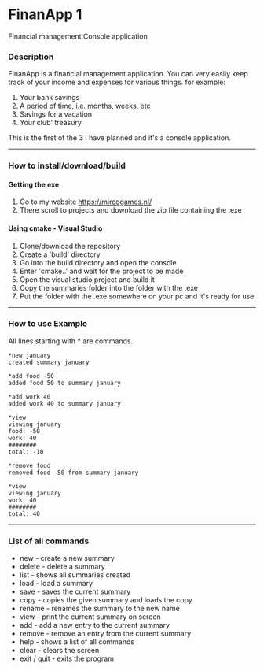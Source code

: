# FinanApp 1
Financial management Console application

### Description
FinanApp is a financial management application.
You can very easily keep track of your income and expenses for various things.
for example:
1. Your bank savings
2. A period of time, i.e. months, weeks, etc
3. Savings for a vacation
4. Your club' treasury

This is the first of the 3 I have planned and it's a console application.

---

### How to install/download/build

#### Getting the exe
1. Go to my website https://mircogames.nl/
2. There scroll to projects and download the zip file containing the .exe

#### Using cmake - Visual Studio
1. Clone/download the repository
2. Create a 'build' directory
3. Go into the build directory and open the console
4. Enter 'cmake..' and wait for the project to be made
5. Open the visual studio project and build it
6. Copy the summaries folder into the folder with the .exe
7. Put the folder with the .exe somewhere on your pc and it's ready for use

---
### How to use Example
All lines starting with * are commands.

```
*new january
created summary january

*add food -50
added food 50 to summary january

*add work 40
added work 40 to summary january

*view
viewing january
food: -50
work: 40
########
total: -10

*remove food
removed food -50 from summary january

*view
viewing january
work: 40
########
total: 40

```

---

### List of all commands
* new <name> - create a new summary
* delete <name> - delete a summary
* list - shows all summaries created
* load <name> - load a summary
* save - saves the current summary
* copy <name> - copies the given summary and loads the copy
* rename <name1> <name2> - renames the summary to the new name
* view - print the current summary on screen
* add <name> <value> - add a new entry to the current summary
* remove <name> - remove an entry from the current summary
* help - shows a list of all commands
* clear - clears the screen
* exit / quit - exits the program
  

